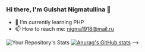 ### Hi there, I'm Gulshat Nigmatullina 👋


- 🌱 I’m currently learning PHP
- 📫 How to reach me: nigma1918@mail.ru

![Your Repository's Stats](https://github-readme-stats.vercel.app/api/top-langs/?username=GulshatNigma)
[![Anurag's GitHub stats](https://github-readme-stats.vercel.app/api?username=GulshatNigma)](https://github.com/GulshatNigma/github-readme-stats)
-->
